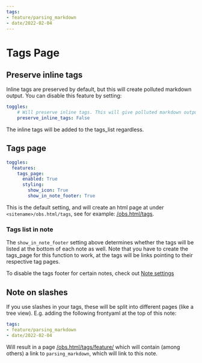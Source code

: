 ```yaml
---
tags:
- feature/parsing_markdown
- date/2022-02-04
---
```

# Tags Page


## Preserve inline tags
Inline tags are preserved by default, but this will create polluted markdown output. You can disable this feature by setting:
``` yaml
toggles:
	# Will preserve inline tags. This will give polluted markdown output
	preserve_inline_tags: False
```


The inline tags will be added to the tags_list regardless.

## Tags page
``` yaml
toggles:
  features:
    tags_page:
      enabled: True
      styling:
        show_icon: True
        show_in_note_footer: True
```


This is the default setting, and will create an html page at under `<sitename>/obs.html/tags`, see for example: [/obs.html/tags](/obs.html/tags).

### Tags list in note
The `show_in_note_footer` setting above determines whether the tags will be listed at the bottom of each note as well. Note that you have to create the tags_page for this function to work, at the tags will be links pointing to their respective tag pages.

To disable the tags footer for certain notes, check out [Note settings](../../Configurations/Note%20settings/Note%20settings.md#no_tags_footer)

## Note on slashes
If you use slashes in your tags, these will be split into different pages (like a tree view).
E.g. adding the following frontyaml at the top of this note:

``` yaml
tags:
- feature/parsing_markdown
- date/2022-02-04
```


Will result in a page [/obs.html/tags/feature/](/obs.html/tags/feature/) which will contain (among others) a link to  `parsing_markdown`, which will link to this note.